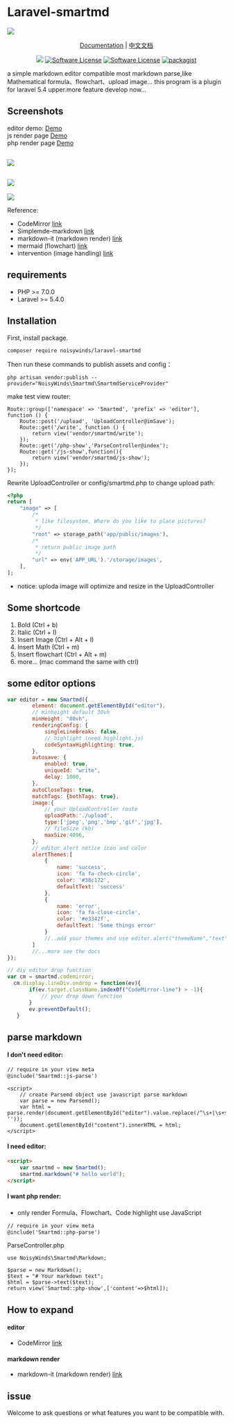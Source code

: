 # Laravel-smartmd

![](https://xiaoqingxin.site/images/default_img.jpg)

<p align="center">
 <a href="./docs/api_EN.md">Documentation</a> | <a href="./docs/docs_CN.md">中文文档</a>
</p>

<p align="center">
<a href="https://travis-ci.org/NoisyWinds/laravel-smartmd"><img src="https://travis-ci.org/NoisyWinds/laravel-smartmd.svg?branch=master"></a>
<a href="LICENSE"><img src="https://img.shields.io/badge/license-MIT-brightgreen.svg?style=flat-square" alt="Software License"></img></a>
<a href="https://laravel.com"><img src="https://img.shields.io/badge/laravel-5.4-green.svg" alt="Software License"></img></a>
<a href="https://packagist.org/packages/noisywinds/laravel-smartmd"><img src="https://img.shields.io/packagist/v/NoisyWinds/laravel-smartmd.svg" alt="packagist"></img></a>
</p>

a simple markdown editor compatible most markdown parse,like Mathematical formula、flowchart、upload image...
this program is a plugin for laravel 5.4 upper.more feature develop now...

##  Screenshots
editor demo: [Demo](https://xiaoqingxin.site/editor/write)   
js render page [Demo](https://xiaoqingxin.site/editor/js-show)  
php render page [Demo](https://xiaoqingxin.site/editor/php-show)
  
  ![](./docs/screenshot.png)
  --- 
  ![](./docs/screenshot_02.gif) 
  ---
  ![](./docs/screenshot_03.gif)

Reference:
- CodeMirror [link](https://github.com/codemirror/CodeMirror) 
- Simplemde-markdown [link](https://github.com/sparksuite/simplemde-markdown-editor)
- markdown-it (markdown render) [link](https://github.com/markdown-it/markdown-it)
- mermaid (flowchart) [link](https://github.com/knsv/mermaid)
- intervention (image handling) [link](https://github.com/Intervention/image)

## requirements
- PHP >= 7.0.0
- Laravel >= 5.4.0

## Installation
First, install package.
```
composer require noisywinds/laravel-smartmd
```
Then run these commands to publish assets and config：
```
php artisan vendor:publish --provider="NoisyWinds\Smartmd\SmartmdServiceProvider"
```
make test view router:
```
Route::group(['namespace' => 'Smartmd', 'prefix' => 'editor'], function () {
    Route::post('/upload', 'UploadController@imSave');
    Route::get('/write', function () {
        return view('vendor/smartmd/write');
    });
    Route::get('/php-show','ParseController@index');
    Route::get('/js-show',function(){
        return view('vendor/smartmd/js-show');
    });
});
```
Rewrite UploadController or config/smartmd.php to change upload path:
```php
<?php
return [
    "image" => [
        /*
         * like filesystem, Where do you like to place pictures?
         */
        "root" => storage_path('app/public/images'),
        /*
         * return public image path
         */
        "url" => env('APP_URL').'/storage/images',
    ],
];
```
* notice: uploda image will optimize and resize in the UploadController

## Some shortcode
1. Bold (Ctrl + b)
2. Italic (Ctrl + I)
3. Insert Image (Ctrl + Alt + I)
4. Insert Math (Ctrl + m)
5. Insert flowchart (Ctrl + Alt + m)
6. more... (mac command the same with ctrl)


## some editor options
```javascript
var editor = new Smartmd({
        element: document.getElementById("editor"),
        // minheight default 30vh
        minHeight: "80vh",
        renderingConfig: {
            singleLineBreaks: false,
            // highlight (need highlight.js)
            codeSyntaxHighlighting: true,
        },
        autosave: {
            enabled: true,
            uniqueId: "write",
            delay: 1000,
        },
        autoCloseTags: true,
        matchTags: {bothTags: true},
        image:{
            // your UploadController route
            uploadPath:'./upload',
            type:['jpeg','png','bmp','gif','jpg'],
            // fileSize (kb)
            maxSize:4096,
        },
        // editor alert notice icon and color
        alertThemes:[
            {
                name: 'success',
                icon: 'fa fa-check-circle',
            	color: '#38c172',
            	defaultText: 'success'
            },
            {
            	name: 'error',
            	icon: 'fa fa-close-circle',
            	color: '#e3342f',
            	defaultText: 'Some things error'
            }
            //..add your themes and use editor.alert("themeName","text") to used;
        ]
        //...more see the docs
});

// diy editor drop function
var cm = smartmd.codemirror;
  cm.display.lineDiv.ondrop = function(ev){
       if(ev.target.className.indexOf("CodeMirror-line") > -1){
           // your drop down function
       }
       ev.preventDefault();
   }
```

## parse markdown 
#### I don't need editor:
```html
// require in your view meta
@include('Smartmd::js-parse')
```
```
<script>
    // create Parsemd object use javascript parse markdown
    var parse = new Parsemd();
    var html = parse.render(document.getElementById("editor").value.replace(/^\s+|\s+$/g, ''));
    document.getElementById("content").innerHTML = html;
</script>
```
#### I need editor:
```html
<script>
    var smartmd = new Smartmd();
    smartmd.markdown("# hello world");
</script>
```
#### I want php render:
* only render Formula、Flowchart、Code highlight use JavaScript
```html
// require in your view meta
@include('Smartmd::php-parse')
```
ParseController.php
```
use NoisyWinds\Smartmd\Markdown;

$parse = new Markdown();
$text = "# Your markdown text";
$html = $parse->text($text);
return view('Smartmd::php-show',['content'=>$html]);

```

## How to expand
#### editor
- CodeMirror [link](https://github.com/codemirror/CodeMirror) 
#### markdown render
- markdown-it (markdown render) [link](https://github.com/markdown-it/markdown-it)
## issue 
Welcome to ask questions or what features you want to be compatible with.

